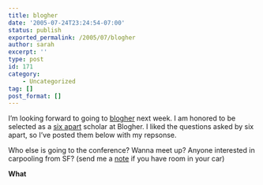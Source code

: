 ```yaml
---
title: blogher
date: '2005-07-24T23:24:54-07:00'
status: publish
exported_permalink: /2005/07/blogher
author: sarah
excerpt: ''
type: post
id: 171
category:
    - Uncategorized
tag: []
post_format: []
---
```

I’m looking forward to going to [blogher](http://www.blogher.org/) next week. I am honored to be selected as a [six apart](http://www.sixapart.com/) scholar at Blogher. I liked the questions asked by six apart, so I’ve posted them below with my repsonse.

Who else is going to the conference? Wanna meet up? Anyone interested in carpooling from SF? (send me a [note](https://www.ultrasaurus.com/emailme.php) if you have room in your car)

**What**
